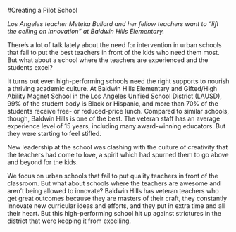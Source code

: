 #Creating a Pilot School

*Los Angeles teacher Meteka Bullard and her fellow teachers want to “lift the ceiling on innovation” at Baldwin Hills Elementary.*

There’s a lot of talk lately about the need for intervention in urban schools that fail to put the best teachers in front of the kids who need them most. But what about a school where the teachers are experienced and the students excel? 

It turns out even high-performing schools need the right supports to nourish a thriving academic culture. At Baldwin Hills Elementary and Gifted/High Ability Magnet School in the Los Angeles Unified School District (LAUSD), 99% of the student body is Black or Hispanic, and more than 70% of the students receive free- or reduced-price lunch. Compared to similar schools, though, Baldwin Hills is one of the best. The veteran staff has an average experience level of 15 years, including many award-winning educators. But they were starting to feel stifled. 

New leadership at the school was clashing with the culture of creativity that the teachers had come to love, a spirit which had spurned them to go above and beyond for the kids. 

We focus on urban schools that fail to put quality teachers in front of the classroom. But what about schools where the teachers are awesome and aren’t being allowed to innovate? Baldwin Hills has veteran teachers who get great outcomes because they are masters of their craft, they constantly innovate new curricular ideas and efforts, and they put in extra time and all their heart. But this high-performing school hit up against strictures in the district that were keeping it from excelling. 